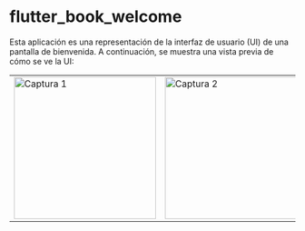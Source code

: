 # flutter_book_welcome


Esta aplicación es una representación de la interfaz de usuario (UI) de una pantalla de bienvenida. A continuación, se muestra una vista previa de cómo se ve la UI:

<table>
  <tr>
    <td>
      <img src="assets/Screen_one.png" alt="Captura 1" width="250"/>
    </td>
    <td>
      <img src="assets/Screen_two.png" alt="Captura 2" width="250"/>
    </td>
    <td>
      <img src="assets/Screen_three.png" alt="Captura 2" width="250"/>
    </td>
  </tr>
</table>